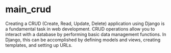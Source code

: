 # main_crud
Creating a CRUD (Create, Read, Update, Delete) application using Django is a fundamental task in web development. CRUD operations allow you to interact with a database by performing basic data management functions. In Django, this can be accomplished by defining models and views, creating templates, and setting up URLs.
